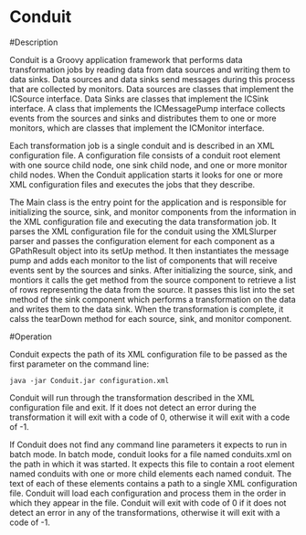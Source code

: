 Conduit
=======

#Description

Conduit is a Groovy application framework that performs data transformation jobs by reading data from data sources and writing them to data sinks. Data sources and data sinks send messages during this process that are collected by monitors. Data sources are classes that implement the ICSource interface. Data Sinks are classes that implement the ICSink interface. A class that implements the ICMessagePump interface collects events from the sources and sinks and distributes them to one or more monitors, which are classes that implement the ICMonitor interface.

Each transformation job is a single conduit and is described in an XML configuration file. A configuration file consists of a conduit root element with one source child node, one sink child node, and one or more monitor child nodes. When the Conduit application starts it looks for one or more XML configuration files and executes the jobs that they describe.

The Main class is the entry point for the application and is responsible for initializing the source, sink, and monitor components from the information in the XML configuration file and executing the data transformation job. It parses the XML configuration file for the conduit using the XMLSlurper parser and passes the configuration element for each component as a GPathResult object into its setUp method. It then instantiates the message pump and adds each monitor to the list of components that will receive events sent by the sources and sinks. After initializing the source, sink, and montiors it calls the get method from the source component to retrieve a list of rows representing the data from the source. It passes this list into the set method of the sink component which performs a transformation on the data and writes them to the data sink. When the transformation is complete, it calss the tearDown method for each source, sink, and monitor component.

#Operation

Conduit expects the path of its XML configuration file to be passed as the first parameter on the command line:

    java -jar Conduit.jar configuration.xml

Conduit will run through the transformation described in the XML configuration file and exit. If it does not detect an error during the transformation it will exit with a code of 0, otherwise it will exit with a code of -1.

If Conduit does not find any command line parameters it expects to run in batch mode. In batch mode, conduit looks for a file named conduits.xml on the path in which it was started. It expects this file to contain a root element named conduits with one or more child elements each named conduit. The text of each of these elements contains a path to a single XML configuration file. Conduit will load each configuration and process them in the order in which they appear in the file. Conduit will exit with code of 0 if it does not detect an error in any of the transformations, otherwise it will exit with a code of -1.
